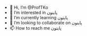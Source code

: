 - 👋 Hi, I’m @ProfTKo
- 👀 I’m interested in پایتون
- 🌱 I’m currently learning پایتون
- 💞️ I’m looking to collaborate on پایتون
- 📫 How to reach me پایتون

<!---
ProfTKo/ProfTKo is a ✨ special ✨ repository because its `README.md` (this file) appears on your GitHub profile.
You can click the Preview link to take a look at your changes.
--->
